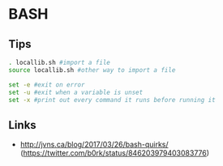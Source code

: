 BASH
====


Tips
----



```bash
. locallib.sh #import a file
source locallib.sh #other way to import a file

set -e #exit on error
set -u #exit when a variable is unset
set -x #print out every command it runs before running it
```

Links
-----

* http://jvns.ca/blog/2017/03/26/bash-quirks/ (https://twitter.com/b0rk/status/846203979403083776)